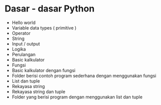 # Dasar - dasar Python
- Hello world
- Variable data types ( primitive )
- Operator
- String
- Input / output
- Logika
- Perulangan
- Basic kalkulator
- Fungsi
- Basic kalkulator dengan fungsi
- Folder berisi contoh program sederhana dengan menggunakan fungsi
- List dan tuple
- Rekayasa string
- Rekayasa string dan tuple
- Folder yang berisi program dengan menggunakan list dan tuple
